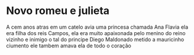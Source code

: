 <head>
<meta charset=''UTF-8''>
</head>

<body>


<h1>Novo romeu e julieta</h1>

<p>A cem anos atras em um catelo avia uma princesa chamada Ana Flavia ela era filha dos reis Campos, ela era muito apaixonada pelo menino do reino vizinho e inimigo o tal do principe Diego Maldonado metido a mauricinho ciumento ele tambem amava ela de todo o coração</p>


</body>